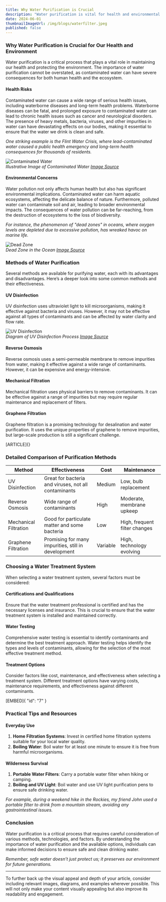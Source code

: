 ```yaml
---
title: Why Water Purification is Crucial
description: "Water purification is vital for health and environmental protection. Learn about health risks, environmental impacts, and methods to ensure safe, clean drinking water."
date: 2024-06-01
thumbnailImageUrl: /img/blogs/waterfilter.jpeg
published: false
---
```

### Why Water Purification is Crucial for Our Health and Environment

Water purification is a critical process that plays a vital role in maintaining our health and protecting the environment. The importance of water purification cannot be overstated, as contaminated water can have severe consequences for both human health and the ecosystem.

#### Health Risks

Contaminated water can cause a wide range of serious health issues, including waterborne diseases and long-term health problems. Waterborne diseases can be fatal, and prolonged exposure to contaminated water can lead to chronic health issues such as cancer and neurological disorders. The presence of heavy metals, bacteria, viruses, and other impurities in water can have devastating effects on our bodies, making it essential to ensure that the water we drink is clean and safe. 

*One striking example is the Flint Water Crisis, where lead-contaminated water caused a public health emergency and long-term health consequences for thousands of residents.*

![Contaminated Water](https://example.com/contaminated_water.jpg)  
*Illustrative Image of Contaminated Water [Image Source](https://example.com)*

#### Environmental Concerns

Water pollution not only affects human health but also has significant environmental implications. Contaminated water can harm aquatic ecosystems, affecting the delicate balance of nature. Furthermore, polluted water can contaminate soil and air, leading to broader environmental impacts. The consequences of water pollution can be far-reaching, from the destruction of ecosystems to the loss of biodiversity.

*For instance, the phenomenon of "dead zones" in oceans, where oxygen levels are depleted due to excessive pollution, has wreaked havoc on marine life.*

![Dead Zone](https://example.com/dead_zone.jpg)  
*Dead Zone in the Ocean [Image Source](https://example.com)*

### Methods of Water Purification

Several methods are available for purifying water, each with its advantages and disadvantages. Here’s a deeper look into some common methods and their effectiveness.

#### UV Disinfection

UV disinfection uses ultraviolet light to kill microorganisms, making it effective against bacteria and viruses. However, it may not be effective against all types of contaminants and can be affected by water clarity and flow rate.

![UV Disinfection](https://example.com/uv_disinfection.png)  
*Diagram of UV Disinfection Process [Image Source](https://example.com)*

#### Reverse Osmosis

Reverse osmosis uses a semi-permeable membrane to remove impurities from water, making it effective against a wide range of contaminants. However, it can be expensive and energy-intensive.

#### Mechanical Filtration

Mechanical filtration uses physical barriers to remove contaminants. It can be effective against a range of impurities but may require regular maintenance and replacement of filters.

#### Graphene Filtration

Graphene filtration is a promising technology for desalination and water purification. It uses the unique properties of graphene to remove impurities, but large-scale production is still a significant challenge.

[ARTICLE]{}

### Detailed Comparison of Purification Methods

| **Method**         | **Effectiveness**                                      | **Cost**  | **Maintenance**            |
|--------------------|-------------------------------------------------------|-----------|----------------------------|
| UV Disinfection    | Great for bacteria and viruses, not all contaminants  | Medium    | Low, bulb replacement      |
| Reverse Osmosis    | Wide range of contaminants                            | High      | Moderate, membrane upkeep  |
| Mechanical Filtration | Good for particulate matter and some bacteria     | Low       | High, frequent filter changes|
| Graphene Filtration| Promising for many impurities, still in development   | Variable  | High, technology evolving   |

### Choosing a Water Treatment System

When selecting a water treatment system, several factors must be considered:

#### Certifications and Qualifications

Ensure that the water treatment professional is certified and has the necessary licenses and insurance. This is crucial to ensure that the water treatment system is installed and maintained correctly.

#### Water Testing

Comprehensive water testing is essential to identify contaminants and determine the best treatment approach. Water testing helps identify the types and levels of contaminants, allowing for the selection of the most effective treatment method.

#### Treatment Options

Consider factors like cost, maintenance, and effectiveness when selecting a treatment system. Different treatment options have varying costs, maintenance requirements, and effectiveness against different contaminants.

[EMBED]{ "id": "7" }

### Practical Tips and Resources

#### Everyday Use

1. **Home Filtration Systems**: Invest in certified home filtration systems suitable for your local water quality.
2. **Boiling Water**: Boil water for at least one minute to ensure it is free from harmful microorganisms.

#### Wilderness Survival

1. **Portable Water Filters**: Carry a portable water filter when hiking or camping.
2. **Boiling and UV Light**: Boil water and use UV light purification pens to ensure safe drinking water.

*For example, during a weekend hike in the Rockies, my friend John used a portable filter to drink from a mountain stream, avoiding any gastrointestinal issues.*

### Conclusion

Water purification is a critical process that requires careful consideration of various methods, technologies, and factors. By understanding the importance of water purification and the available options, individuals can make informed decisions to ensure safe and clean drinking water.

*Remember, safe water doesn’t just protect us; it preserves our environment for future generations.*

---
To further back up the visual appeal and depth of your article, consider including relevant images, diagrams, and examples wherever possible. This will not only make your content visually appealing but also improve its readability and engagement.
